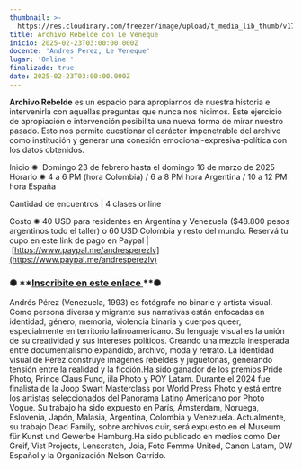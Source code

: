```yaml
---
thumbnail: >-
  https://res.cloudinary.com/freezer/image/upload/t_media_lib_thumb/v1738960117/2025/02/Sin_t%C3%ADtulo-3_copia_vjjjar.jpg
title: Archivo Rebelde con Le Veneque
inicio: 2025-02-23T03:00:00.000Z
docente: 'Andres Perez, Le Veneque'
lugar: 'Online '
finalizado: true
date: 2025-02-23T03:00:00.000Z
---
```


**Archivo Rebelde** es un espacio para apropiarnos de nuestra historia e intervenirla con aquellas preguntas que nunca nos hicimos. Este ejercicio de apropiación e intervención posibilita una nueva forma de mirar nuestro pasado. Esto nos permite cuestionar el carácter impenetrable del archivo como institución y generar una conexión emocional-expresiva-política con los datos obtenidos.

Inicio ✺  Domingo 23 de febrero hasta el domingo 16 de marzo de 2025\
Horario ✺ 4 a 6 PM (hora Colombia) / 6 a 8 PM hora Argentina / 10 a 12 PM hora España

Cantidad de encuentros | 4 clases online

Costo ✺ 40 USD para residentes en Argentina y Venezuela ($48.800 pesos argentinos todo el taller) o 60 USD Colombia y resto del mundo. Reservá tu cupo en este link de pago en Paypal | [https://www.paypal.me/andresperezlv](https://www.paypal.me/andresperezlv)

### ✺ \*\*[Inscribite en este enlace ](https://docs.google.com/forms/d/e/1FAIpQLSdqwaY0TxKKwxH3Vjf7oluygSZ7z-uDXNJYj_VQdjy97rNmlA/viewform?usp=header)\*\*✺

Andrés Pérez (Venezuela, 1993) es fotógrafe no binarie y artista visual. Como persona diversa y migrante sus narrativas están enfocadas en identidad, género, memoria, violencia binaria y cuerpos queer, especialmente en territorio latinoamericano. Su lenguaje visual es la unión de su creatividad y sus intereses políticos. Creando una mezcla inesperada entre documentalismo expandido, archivo, moda y retrato. La identidad visual de Pérez construye imágenes rebeldes y juguetonas, generando tensión entre la realidad y la ficción.Ha sido ganador de los premios Pride Photo, Prince Claus Fund, iila Photo y POY Latam. Durante el 2024 fue finalista de la Joop Swart Masterclass por World Press Photo y está entre los artistas seleccionados del Panorama Latino Americano por Photo Vogue. Su trabajo ha sido expuesto en París, Ámsterdam, Noruega, Eslovenia, Japón, Malasia, Argentina, Colombia y Venezuela. Actualmente, su trabajo Dead Family, sobre archivos cuir, será expuesto en el Museum für Kunst und Gewerbe Hamburg.Ha sido publicado en medios como Der Greif, Vist Projects, Lenscratch, Joia, Foto Femme United, Canon Latam, DW Español y la Organización Nelson Garrido.
